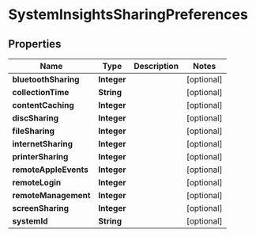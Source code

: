 

# SystemInsightsSharingPreferences


## Properties

| Name | Type | Description | Notes |
|------------ | ------------- | ------------- | -------------|
|**bluetoothSharing** | **Integer** |  |  [optional] |
|**collectionTime** | **String** |  |  [optional] |
|**contentCaching** | **Integer** |  |  [optional] |
|**discSharing** | **Integer** |  |  [optional] |
|**fileSharing** | **Integer** |  |  [optional] |
|**internetSharing** | **Integer** |  |  [optional] |
|**printerSharing** | **Integer** |  |  [optional] |
|**remoteAppleEvents** | **Integer** |  |  [optional] |
|**remoteLogin** | **Integer** |  |  [optional] |
|**remoteManagement** | **Integer** |  |  [optional] |
|**screenSharing** | **Integer** |  |  [optional] |
|**systemId** | **String** |  |  [optional] |




